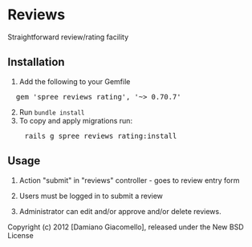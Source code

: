 Reviews
=======

Straightforward review/rating facility


Installation
------------
1. Add the following to your Gemfile
<pre>
  gem 'spree_reviews_rating', '~> 0.70.7'
</pre>
2. Run `bundle install`
3. To copy and apply migrations run:
<pre>
	rails g spree_reviews_rating:install
</pre>


Usage
-----

1. Action "submit" in "reviews" controller - goes to review entry form

2. Users must be logged in to submit a review

3. Administrator can edit and/or approve and/or delete reviews.


Copyright (c) 2012 [Damiano Giacomello], released under the New BSD License